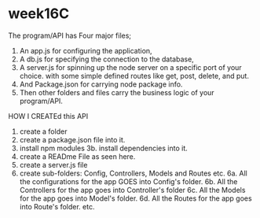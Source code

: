 # week16C
The program/API has Four major files;
1. An app.js for configuring the application,
2. A db.js for specifying the connection to the database,
3. A server.js for spinning up the node server on a specific port of your choice.
   with some simple defined routes like get, post, delete, and put.
4. And Package.json for carrying node package info.
5. Then other folders and files carry the business logic of your program/API.


HOW I CREATEd this API

1. create a folder
2. create a package.json file into it.
3. install npm modules
3b. install dependencies into it.
4. create a READme File as seen here.
5. create a server.js file
6. create sub-folders: Config, Controllers, Models and Routes etc.
6a. All the configurations for the app GOES into Config's folder.
6b. All the Controllers for the app goes into Controller's folder
6c. All the Models for the app goes into Model's folder.
6d. All the Routes for the app goes into Route's folder.
etc.
